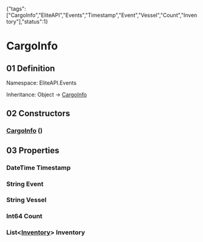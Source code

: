{"tags":["CargoInfo","EliteAPI","Events","Timestamp","Event","Vessel","Count","Inventory"],"status":1}

# CargoInfo

## 01 Definition

Namespace: <span class='code'>EliteAPI.Events</span>

Inheritance: <span class='code'>Object</span> → <span class='code'>[CargoInfo](../../EliteAPI/Events/CargoInfo.html)</span>

## 02 Constructors

### <span class='code'>[CargoInfo](../../EliteAPI/Events/CargoInfo.html)</span> ()

## 03 Properties

### <span class='code'>DateTime</span> Timestamp

### <span class='code'>String</span> Event

### <span class='code'>String</span> Vessel

### <span class='code'>Int64</span> Count

### <span class='code'>List<[Inventory](../../EliteAPI/Events/Inventory.html)></span> Inventory


